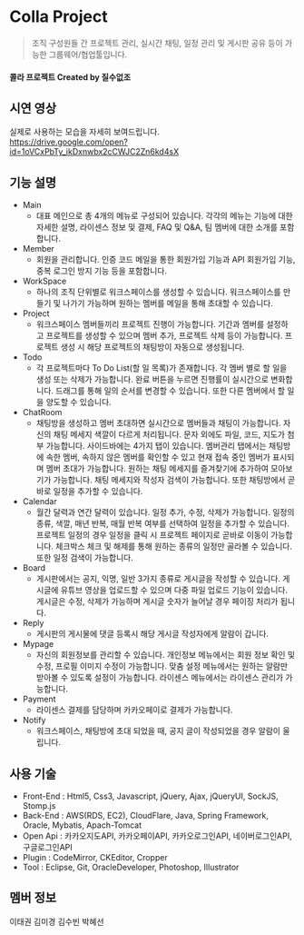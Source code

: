# Colla Project
> 조직 구성원들 간 프로젝트 관리, 실시간 채팅, 일정 관리 및 게시판 공유 등이 가능한 그룹웨어/협업툴입니다.  

#### 콜라 프로젝트 Created by 질수없조

## 시연 영상

실제로 사용하는 모습을 자세히 보여드립니다.  
https://drive.google.com/open?id=1oVCxPbTy_ikDxnwbx2cCWJC2Zn6kd4sX


## 기능 설명
* Main
    * 대표 메인으로 총 4개의 메뉴로 구성되어 있습니다. 각각의 메뉴는 기능에 대한 자세한 설명, 라이센스 정보 및 결제, FAQ 및 Q&A, 팀 멤버에 대한 소개를 포함합니다. 
* Member
    * 회원을 관리합니다. 인증 코드 메일을 통한 회원가입 기능과 API 회원가입 기능, 중복 로그인 방지 기능 등을 포함합니다. 
* WorkSpace
    * 하나의 조직 단위별로 워크스페이스를 생성할 수 있습니다. 워크스페이스를 만들기 및 나가기 가능하며 원하는 멤버를 메일을 통해 초대할 수 있습니다.  
* Project
    * 워크스페이스 멤버들끼리 프로젝트 진행이 가능합니다. 기간과 멤버를 설정하고 프로젝트를 생성할 수 있으며 멤버 추가, 프로젝트 삭제 등이 가능합니다. 프로젝트 생성 시 해당 프로젝트의 채팅방이 자동으로 생성됩니다. 
* Todo
    * 각 프로젝트마다 To Do List(할 일 목록)가 존재합니다. 각 멤버 별로 할 일을 생성 또는 삭제가 가능합니다. 완료 버튼을 누르면 진행률이 실시간으로 변화합니다. 드래그를 통해 일의 순서를 변경할 수 있습니다. 또한 다른 멤버에서 할 일을 양도할 수 있습니다.
* ChatRoom
    * 채팅방을 생성하고 멤버 초대하면 실시간으로 멤버들과 채팅이 가능합니다. 자신의 채팅 메세지 색깔이 다르게 처리됩니다. 문자 외에도 파일, 코드, 지도가 첨부 가능합니다. 사이드바에는 4가지 탭이 있습니다. 멤버관리 탭에서는 채팅방에 속한 멤버, 속하지 않은 멤버를 확인할 수 있고 현재 접속 중인 멤버가 표시되며 멤버 초대가 가능합니다. 원하는 채팅 메세지를 즐겨찾기에 추가하여 모아보기가 가능합니다. 채팅 메세지와 작성자 검색이 가능합니다. 또한 채팅방에서 곧바로 일정을 추가할 수 있습니다. 
* Calendar
    * 월간 달력과 연간 달력이 있습니다. 일정 추가, 수정, 삭제가 가능합니다. 일정의 종류, 색깔, 매년 반복, 매월 반복 여부를 선택하여 일정을 추가할 수 있습니다. 프로젝트 일정의 경우 일정을 클릭 시 프로젝트 페이지로 곧바로 이동이 가능합니다. 체크박스 체크 및 해제를 통해 원하는 종류의 일정만 골라볼 수 있습니다. 또한 일정 검색이 가능합니다. 
* Board
    * 게시판에서는 공지, 익명, 일반 3가지 종류로 게시글을 작성할 수 있습니다. 게시글에 유튜브 영상을 업로드할 수 있으며 다중 파일 업로드 기능이 있습니다. 게시글은 수정, 삭제가 가능하며 게시글 숫자가 늘어날 경우 페이징 처리가 됩니다. 
* Reply
    * 게시판의 게시물에 댓글 등록시 해당 게시글 작성자에게 알람이 갑니다. 
* Mypage
    * 자신의 회원정보를 관리할 수 있습니다. 개인정보 메뉴에서는 회원 정보 확인 및 수정, 프로필 이미지 수정이 가능합니다. 맞춤 설정 메뉴에서는 원하는 알람만 받아볼 수 있도록 설정이 가능합니다. 라이센스 메뉴에서는 라이센스 관리가 가능합니다. 
* Payment
    * 라이센스 결제를 담당하며 카카오페이로 결제가 가능합니다. 
* Notify
    * 워크스페이스, 채팅방에 초대 되었을 때, 공지 글이 작성되었을 경우 알람이 울립니다.


## 사용 기술

* Front-End : Html5, Css3, Javascript, jQuery, Ajax, jQueryUI, SockJS, Stomp.js 
* Back-End : AWS(RDS, EC2), CloudFlare, Java, Spring Framework, Oracle, Mybatis, Apach-Tomcat
* Open Api : 카카오지도API, 카카오페이API, 카카오로그인API, 네이버로그인API, 구글로그인API
* Plugin : CodeMirror, CKEditor, Cropper
* Tool : Eclipse, Git, OracleDeveloper, Photoshop, Illustrator


## 멤버 정보

이태권 
김미경
김수빈
박혜선

